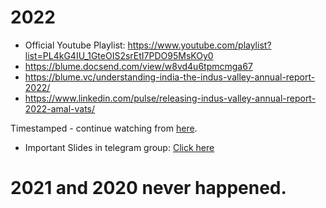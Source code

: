 # 2022

- Official Youtube Playlist: https://www.youtube.com/playlist?list=PL4kG4IU_1GteOIS2srEtI7PDO95MsKOy0
- https://blume.docsend.com/view/w8vd4u6tpmcmga67
- https://blume.vc/understanding-india-the-indus-valley-annual-report-2022/
- https://www.linkedin.com/pulse/releasing-indus-valley-annual-report-2022-amal-vats/

Timestamped - continue watching from [here](https://youtu.be/Jk6Fihfp0y0?list=PL4kG4IU_1GteOIS2srEtI7PDO95MsKOy0&t=1418).

- Important Slides in telegram group: [Click here](https://t.me/+vnOwG96OK09kZjE1)

# 2021 and 2020 never happened.
